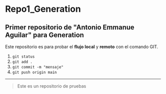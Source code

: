 # Repo1_Generation
## Primer repositorio de "Antonio Emmanue Aguilar" para Generation

Este repositorio es para probar el **flujo local** y **remoto** con el comando GIT.

1. `git status`
2. `git add .`
3. `git commit -m "mensaje"`
4. `git push origin main`
---
>Este es un repositorio de pruebas